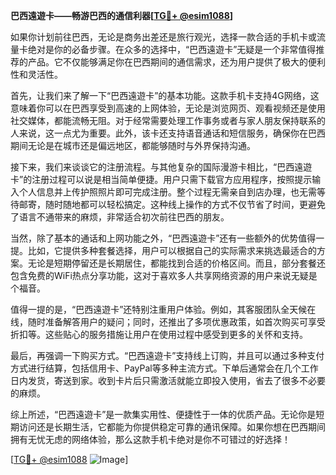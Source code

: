 **巴西遠遊卡——畅游巴西的通信利器[[TG💪+ @esim1088](https://t.me/s/esim1088)]**

如果你计划前往巴西，无论是商务出差还是旅行观光，选择一款合适的手机卡或流量卡绝对是你的必备步骤。在众多的选择中，“巴西遠遊卡”无疑是一个非常值得推荐的产品。它不仅能够满足你在巴西期间的通信需求，还为用户提供了极大的便利性和灵活性。

首先，让我们来了解一下“巴西遠遊卡”的基本功能。这款手机卡支持4G网络，这意味着你可以在巴西享受到高速的上网体验，无论是浏览网页、观看视频还是使用社交媒体，都能流畅无阻。对于经常需要处理工作事务或者与家人朋友保持联系的人来说，这一点尤为重要。此外，该卡还支持语音通话和短信服务，确保你在巴西期间无论是在城市还是偏远地区，都能够随时与外界保持沟通。

接下来，我们来谈谈它的注册流程。与其他复杂的国际漫游卡相比，“巴西遠遊卡”的注册过程可以说是相当简单便捷。用户只需下载官方应用程序，按照提示输入个人信息并上传护照照片即可完成注册。整个过程无需亲自到店办理，也无需等待邮寄，随时随地都可以轻松搞定。这种线上操作的方式不仅节省了时间，更避免了语言不通带来的麻烦，非常适合初次前往巴西的朋友。

当然，除了基本的通话和上网功能之外，“巴西遠遊卡”还有一些额外的优势值得一提。比如，它提供多种套餐选择，用户可以根据自己的实际需求来挑选最适合的方案。无论是短期停留还是长期居住，都能找到合适的价格区间。而且，部分套餐还包含免费的WiFi热点分享功能，这对于喜欢多人共享网络资源的用户来说无疑是个福音。

值得一提的是，“巴西遠遊卡”还特别注重用户体验。例如，其客服团队全天候在线，随时准备解答用户的疑问；同时，还推出了多项优惠政策，如首次购买可享受折扣等。这些贴心的服务措施让用户在使用过程中感受到更多的关怀和支持。

最后，再强调一下购买方式。“巴西遠遊卡”支持线上订购，并且可以通过多种支付方式进行结算，包括信用卡、PayPal等多种主流方式。下单后通常会在几个工作日内发货，寄送到家。收到卡片后只需激活就能立即投入使用，省去了很多不必要的麻烦。

综上所述，“巴西遠遊卡”是一款集实用性、便捷性于一体的优质产品。无论你是短期访问还是长期生活，它都能为你提供稳定可靠的通讯保障。如果你想在巴西期间拥有无忧无虑的网络体验，那么这款手机卡绝对是你不可错过的好选择！

[[TG💪+ @esim1088](https://t.me/s/esim1088) ![Image](https://i.postimg.cc/4NQfJmqS/Snipaste-2025-05-13-00-14-12.png)]